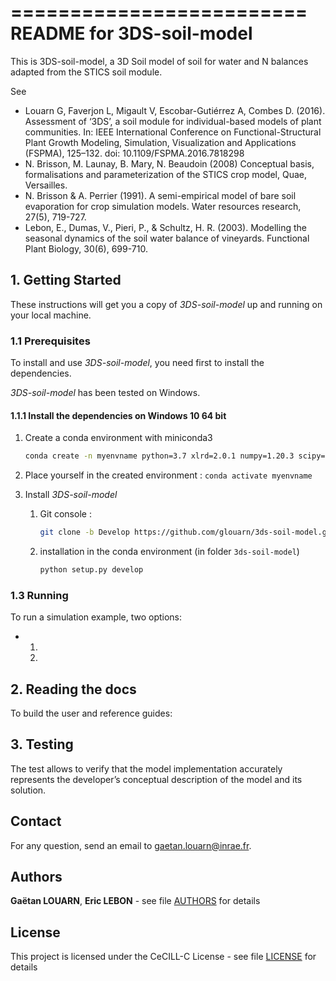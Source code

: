 =========================
README for 3DS-soil-model
=========================

This is 3DS-soil-model, a 3D Soil model of soil for water and N balances adapted from the STICS soil module.

See 
- Louarn G, Faverjon L, Migault V, Escobar-Gutiérrez A, Combes D. (2016). Assessment of ‘3DS’, a soil module for individual-based models of plant communities. In: IEEE International Conference on Functional-Structural Plant Growth Modeling, Simulation, Visualization and Applications (FSPMA), 125–132. doi: 10.1109/FSPMA.2016.7818298
- N. Brisson, M. Launay, B. Mary, N. Beaudoin (2008) Conceptual basis, formalisations and parameterization of the STICS crop model, Quae, Versailles.
- N. Brisson & A. Perrier (1991). A semi-empirical model of bare soil evaporation for crop simulation models. Water resources research, 27(5), 719-727. 
- Lebon, E., Dumas, V., Pieri, P., & Schultz, H. R. (2003). Modelling the seasonal dynamics of the soil water balance of vineyards. Functional Plant Biology, 30(6), 699-710.


## 1. Getting Started

These instructions will get you a copy of *3DS-soil-model* up and running on your local 
machine.

### 1.1 Prerequisites

To install and use *3DS-soil-model*, you need first to install the dependencies.

*3DS-soil-model* has been tested on Windows.
 
#### 1.1.1 Install the dependencies on Windows 10 64 bit
1) Create a conda environment with miniconda3
    ```bash
    conda create -n myenvname python=3.7 xlrd=2.0.1 numpy=1.20.3 scipy=1.7.3 pandas=1.3.4
    ```

2) Place yourself in the created environment  : `conda activate myenvname`

3) Install *3DS-soil-model*
    1) Git console :
        ```bash
        git clone -b Develop https://github.com/glouarn/3ds-soil-model.git
        ```
    2) installation in the conda environment (in folder `3ds-soil-model`)
        ```bash
        python setup.py develop
        ```


### 1.3 Running

To run a simulation example, two options:

* 1. 
  2. 



## 2. Reading the docs

To build the user and reference guides:


## 3. Testing

The test allows to verify that the model implementation accurately 
represents the developer’s conceptual description of the model and its solution.


## Contact

For any question, send an email to <gaetan.louarn@inrae.fr>.

## Authors

**Gaëtan LOUARN**, **Eric LEBON** - see file [AUTHORS](AUTHORS) for details

## License

This project is licensed under the CeCILL-C License - see file [LICENSE](LICENSE) for details
